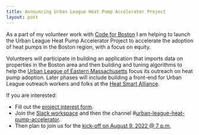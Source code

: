 ```yaml
---
title: Announcing Urban League Heat Pump Accelerator Project
layout: post
---
```

As a part of my volunteer work with [Code for Boston](https://www.codeforboston.org) I am helping to launch the Urban League Heat Pump Accelerator Project to accelerate the adoption of heat pumps in the Boston region, with a focus on equity.

Volunteers will participate in building an application that imports data on properties in the Boston area and then building and tuning algorithms to help the [Urban League of Eastern Massachusetts](https://www.ulem.org/) focus its outreach on heat pump adoption. Later phases will include building a front-end for Urban League outreach workers and folks at the [Heat Smart Alliance](https://heatsmartalliance.org/).

If you are interested:

* Fill out the [project interest form](https://forms.gle/hPutAxVGz37i7mXz6).
* Join the [Slack workspace](https://communityinviter.com/apps/cfb-public/default-badge) and then the channel #[urban-league-heat-pump-accelerator](https://cfb-public.slack.com/archives/C03QW1GTJHW).
* Then plan to join us for the [kick-off on August 9, 2022 @ 7 p.m.](https://codeforamerica.zoom.us/meeting/register/tZcocemspzoqG9ITCg-i7A0uzg0NXiaAy5Mq)